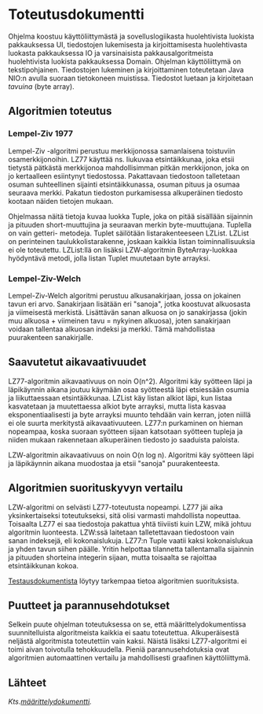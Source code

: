 # Toteutusdokumentti

Ohjelma koostuu käyttöliittymästä ja sovelluslogiikasta huolehtivista luokista pakkauksessa UI, tiedostojen lukemisesta ja kirjoittamisesta huolehtivasta luokasta
pakkauksessa IO ja varsinaisista pakkausalgoritmeista huolehtivista luokista pakkauksessa Domain. Ohjelman käyttöliittymä on tekstipohjainen. Tiedostojen lukeminen ja 
kirjoittaminen toteutetaan Java NIO:n avulla suoraan tietokoneen muistissa. Tiedostot luetaan ja kirjoitetaan *tavuina* (byte array).

## Algoritmien toteutus

### Lempel-Ziv 1977

Lempel-Ziv -algoritmi perustuu merkkijonossa samanlaisena toistuviin osamerkkijonoihin. LZ77 käyttää ns. liukuvaa etsintäikkunaa, joka etsii tietystä pätkästä merkkijonoa
mahdollisimman pitkän merkkijonon, joka on jo kertaalleen esiintynyt tiedostossa. Pakattavaan tiedostoon talletetaan osuman suhteellinen sijainti etsintäikkunassa, osuman
pituus ja osumaa seuraava merkki. Pakatun tiedoston purkamisessa alkuperäinen tiedosto kootaan näiden tietojen mukaan.

Ohjelmassa näitä tietoja kuvaa luokka Tuple, joka on pitää sisällään sijainnin ja pituuden short-muuttujina ja seuraavan merkin byte-muuttujana. Tuplella on vain getteri-
metodeja. Tuplet säilötään listarakenteeseen LZList. LZList on perinteinen taulukkolistarakenne, joskaan kaikkia listan toiminnallisuuksia ei ole toteutettu. LZList:llä
on lisäksi LZW-algoritmin ByteArray-luokkaa hyödyntävä metodi, jolla listan Tuplet muutetaan byte arrayksi.

### Lempel-Ziv-Welch

Lempel-Ziv-Welch algoritmi perustuu alkusanakirjaan, jossa on jokainen tavun eri arvo. Sanakirjaan lisätään eri "sanoja", jotka koostuvat alkuosasta ja viimeisestä merkistä.
Lisättävän sanan alkuosa on jo sanakirjassa (jokin muu alkuosa + viimeinen tavu = nykyinen alkuosa), joten sanakirjaan voidaan tallentaa alkuosan indeksi ja merkki.
Tämä mahdollistaa puurakenteen sanakirjalle.

## Saavutetut aikavaativuudet

LZ77-algoritmin aikavaativuus on noin O(n^2). Algoritmi käy syötteen läpi ja läpikäynnin aikana joutuu käymään osaa syötteestä läpi etsiessään osumia ja liikuttaessaan
etsintäikkunaa. LZList käy listan alkiot läpi, kun listaa kasvatetaan ja muutettaessa alkiot byte arrayksi, mutta lista kasvaa eksponentiaalisesti ja byte arrayksi
muunto tehdään vain kerran, joten niillä ei ole suurta merkitystä aikavaativuuteen. LZ77:n purkaminen on hieman nopeampaa, koska suoraan syötteen sijaan katsotaan syötteen
tupleja ja niiden mukaan rakennetaan alkuperäinen tiedosto jo saaduista paloista.

LZW-algoritmin aikavaativuus on noin O(n log n). Algoritmi käy syötteen läpi ja läpikäynnin aikana muodostaa ja etsii "sanoja" puurakenteesta.

## Algoritmien suorituskyvyn vertailu

LZW-algoritmi on selvästi LZ77-toteutusta nopeampi. LZ77 jäi aika yksinkertaiseksi toteutukseksi, sitä olisi varmasti mahdollista nopeuttaa. Toisaalta LZ77 ei saa tiedostoja
pakattua yhtä tiiviisti kuin LZW, mikä johtuu algoritmin luonteesta. LZW:ssä laitetaan talletettavaan tiedostoon vain sanan indeksejä, eli kokonaislukuja. LZ77:n Tuple
vaatii kaksi kokonaislukua ja yhden tavun siihen päälle. Yritin helpottaa tilannetta tallentamalla sijainnin ja pituuden shorteina integerin sijaan, mutta toisaalta se
rajoittaa etsintäikkunan kokoa.

[Testausdokumentista](https://github.com/happoni/Compremator3000/blob/master/Compremator3000/Dokumentaatio/Testausdokumentti.md) löytyy tarkempaa tietoa algoritmien
suorituksista.

## Puutteet ja parannusehdotukset

Selkein puute ohjelman toteutuksessa on se, että määrittelydokumentissa suunnitelluista algoritmeista kaikkia ei saatu toteutettua. Alkuperäisestä neljästä algoritmista
toteutettiin vain kaksi. Näistä lisäksi LZ77-algoritmi ei toimi aivan toivotulla tehokkuudella. Pieniä parannusehdotuksia ovat algoritmien automaattinen vertailu ja
mahdollisesti graafinen käyttöliittymä.

## Lähteet

*Kts.[määrittelydokumentti](https://github.com/happoni/Compremator3000/blob/master/Compremator3000/Dokumentaatio/M%C3%A4%C3%A4rittelydokumentti.md).*
